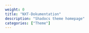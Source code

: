 ```yaml
---
weight: 0
title: "NXT-Dokumentation"
description: "Shadocs theme homepage"
categories: ["Theme"]
---
```

